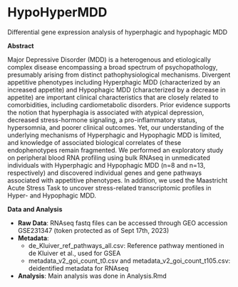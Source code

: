 # HypoHyperMDD
Differential gene expression analysis of hyperphagic and hypophagic MDD

**Abstract**

Major Depressive Disorder (MDD) is a heterogenous and etiologically complex disease encompassing a broad spectrum of psychopathology, presumably arising from distinct pathophysiological mechanisms. Divergent appetitive phenotypes including Hyperphagic MDD (characterized by an increased appetite) and Hypophagic MDD (characterized by a decrease in appetite) are important clinical characteristics that are closely related to comorbidities, including cardiometabolic disorders. Prior evidence supports the notion that hyperphagia is associated with atypical depression, decreased stress-hormone signaling, a pro-inflammatory status, hypersomnia, and poorer clinical outcomes. Yet, our understanding of the underlying mechanisms of Hyperphagic and Hypophagic MDD is limited, and knowledge of associated biological correlates of these endophenotypes remain fragmented. We performed an exploratory study on peripheral blood RNA profiling using bulk RNAseq in unmedicated individuals with Hyperphagic and Hypophagic MDD (n=8 and n=13, respectively) and discovered individual genes and gene pathways associated with appetitive phenotypes. In addition, we used the Maastricht Acute Stress Task to uncover stress-related transcriptomic profiles in Hyper- and Hypophagic MDD. 

**Data and Analysis**
- **Raw Data**: RNAseq fastq files can be accessed through GEO accession GSE231347 (token protected as of Sept 17th, 2023)
- **Metadata**:
  - de_Kluiver_ref_pathways_all.csv: Reference pathway mentioned in de Kluiver et al., used for GSEA
  - metadata_v2_goi_count_t0.csv and metadata_v2_goi_count_t105.csv: deidentified metadata for RNAseq
- **Analysis**: Main analysis was done in Analysis.Rmd
